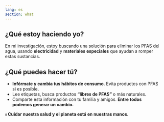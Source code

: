 ```yaml
---
lang: es
section: what
---
```


## ¿Qué estoy haciendo yo?

En mi investigación, estoy buscando una solución para eliminar los PFAS del agua, usando **electricidad** y **materiales especiales** que ayudan a romper estas sustancias.

## ¿Qué puedes hacer tú?

- **Infórmate y cambia tus hábitos de consumo**. Evita productos con PFAS si es posible.
- Lee etiquetas, busca productos **“libres de PFAS”** o más naturales.
- Comparte esta información con tu familia y amigos. **Entre todos podemos generar un cambio.**

**💧 Cuidar nuestra salud y el planeta está en nuestras manos.**
